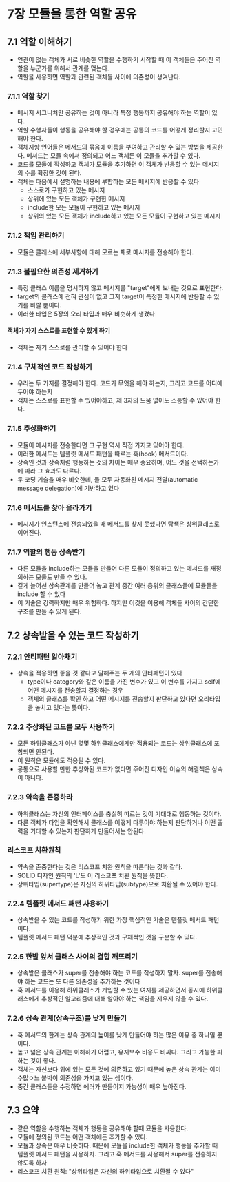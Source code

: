 # 7장 모듈을 통한 역할 공유

## 7.1 역할 이해하기
- 연관이 없는 객체가 서로 비슷한 역할을 수행하기 시작할 때 이 객체들은 주어진 역할을 누군가를 위해서 관계를 맺는다.
- 역할을 사용하면 역할과 관련된 객체들 사이에 의존성이 생겨난다.

### 7.1.1 역할 찾기
- 메시지 시그니처만 공유하는 것이 아니라 특정 행동까지 공유해야 하는 역할이 있다.
- 역할 수행자들이 행동을 공유해야 할 경우에는 공통의 코드를 어떻게 정리할지 고민해야 한다.
- 객체지향 언어들은 메서드의 묶음에 이름을 부여하고 관리할 수 있는 방법을 제공한다. 메서드는 모듈 속에서 정의되고 어느 객체든 이 모듈을 추가할 수 있다.
- 코드를 모듈에 작성하고 객체가 모듈을 추가하면 이 객체가 반응할 수 있는 메시지의 수를 확장한 것이 된다.
- 객체는 다음에서 설명하는 내용에 부합하는 모든 메시지에 반응할 수 있다
    - 스스로가 구현하고 있는 메시지
    - 상위에 있는 모든 객체가 구현한 메시지
    - include한 모든 모듈이 구현하고 있는 메시지
    - 상위의 있는 모든 객체가 include하고 있는 모든 모듈이 구현하고 있는 메시지

### 7.1.2 책임 관리하기
- 모듈은 클래스에 세부사항에 대해 모르는 채로 메시지를 전송해야 한다.

### 7.1.3 불필요한 의존성 제거하기
- 특정 클래스 이름을 명시하지 않고 메시지를 "target"에게 보내는 것으로 표현한다.
- target의 클래스에 전혀 관심이 없고 그저 target이 특정한 메시지에 반응할 수 있기를 바랄 뿐이다.
- 이러한 타입은 5장의 오리 타입과 매우 비슷하게 생겼다

#### 객체가 자기 스스로를 표현할 수 있게 하기
- 객체는 자기 스스로를 관리할 수 있어야 한다

### 7.1.4 구체적인 코드 작성하기
- 우리는 두 가지를 결정해야 한다. 코드가 무엇을 해야 하는지, 그리고 코드를 어디에 두어야 하는지
- 객체는 스스로를 표현할 수 있어야하고, 제 3자의 도움 없이도 소통할 수 있어야 한다.

### 7.1.5 추상화하기
- 모듈이 메시지를 전송한다면 그 구현 역시 직접 가지고 있어야 한다.
- 이러한 메서드는 템플릿 메서드 패턴을 따르는 훅(hook) 메서드이다.
- 상속인 것과 상속처럼 행동하는 것의 차이는 매우 중요하며, 어느 것을 선택하는가에 따라 그 효과도 다르다.
- 두 코딩 기술을 매우 비슷한데, 둘 모두 자동화된 메시지 전달(automatic message delegation)에 기반하고 있다

### 7.1.6 메서드를 찾아 올라가기
- 메시지가 인스턴스에 전송되었을 때 메서드를 찾지 못했다면 탐색은 상위클래스로 이어진다.

### 7.1.7 역할의 행동 상속받기
- 다른 모듈을 include하는 모듈을 만들어 다른 모듈이 정의하고 있는 메서드를 재정의하는 모듈도 만들 수 있다.
- 길게 늘어선 상속관계를 만들어 놓고 관계 중간 여러 층위의 클래스들에 모듈들을 include 할 수 있다
- 이 기술은 강력하지만 매우 위험하다. 하지만 이것을 이용해 객체들 사이의 간단한 구조를 만들 수 있게 된다.

## 7.2 상속받을 수 있는 코드 작성하기

### 7.2.1 안티패턴 알아채기
- 상속을 적용하면 좋을 것 같다고 말해주는 두 개의 안티패턴이 있다
    - type이나 category와 같은 이름을 가진 변수가 있고 이 변수를 가지고 self에 어떤 메시지를 전송할지 결정하는 경우
    - 객체의 클래스를 확인 하고 어떤 메시지를 전송할지 판단하고 있다면 오리타입을 놓치고 있다는 뜻이다.

### 7.2.2 추상화된 코드를 모두 사용하기
- 모든 하위클래스가 아닌 몇몇 하위클래스에게만 적용되는 코드는 상위클래스에 포함되면 안된다.
- 이 원칙은 모듈에도 적용될 수 있다.
- 공통으로 사용할 만한 추상화된 코드가 없다면 주어진 디자인 이슈의 해결책은 상속이 아니다.

### 7.2.3 약속을 존중하라
- 하위클래스는 자신의 인터페이스를 충실히 따르는 것이 기대대로 행동하는 것이다.
- 다른 객체가 타입을 확인해서 클래스를 어떻게 다루어야 하는지 판단하거나 어떤 출력을 기대할 수 있는지 판단하게 만들어서는 안된다.

### 리스코프 치환원칙
- 약속을 존중한다는 것은 리스코프 치완 원칙을 따른다는 것과 같다.
- SOLID 디자인 원칙의 'L'도 이 리스코프 치환 원칙을 뜻한다.
- 상위타입(supertype)은 자신의 하위타입(subtype)으로 치환될 수 있어야 한다.

### 7.2.4 템플릿 메서드 패턴 사용하기
- 상속받을 수 있는 코드를 작성하기 위한 가장 핵심적인 기술은 템플릿 메서드 패턴이다.
- 템플릿 메서드 패턴 덕분에 추상적인 것과 구체적인 것을 구분할 수 있다.

### 7.2.5 한발 앞서 클래스 사이의 결합 깨뜨리기
- 상속받은 클래스가 super를 전송해야 하는 코드를 작성하지 말자. super를 전송해야 하는 코드는 또 다른 의존성을 추가하는 것이다
- 훅 메서드를 이용해 하위클래스가 개입할 수 있는 여지를 제공하면서 동시에 하위클래스에게 추상적인 알고리즘에 대해 알아야 하는 책임을 지우지 않을 수 있다.

### 7.2.6 상속 관계(상속구조)를 낮게 만들기
- 훅 메서드의 한계는 상속 관계의 높이를 낮게 만들어야 하는 많은 이유 중 하나일 뿐이다.
- 높고 넓은 상속 관계는 이해하기 어렵고, 유지보수 비용도 비싸다. 그리고 가능한 피하는 것이 좋다.
- 객체는 자신보다 위에 있는 모든 것에 의존하고 있기 때문에 높은 상속 관계는 이미 수많ㅇ느 붙박이 의존성을 가지고 있는 셈이다.
- 중간 클래스들을 수정하면 에러가 만들어지 가능성이 매우 높아진다.

## 7.3 요약
- 같은 역할을 수행하는 객체가 행동을 공유해야 할때 묘듈을 사용한다.
- 모듈에 정의된 코드는 어떤 객체에든 추가할 수 있다.
- 모듈과 상속은 매우 비슷하다. 때문에 모듈을 include한 객체가 행동을 추가할 때 템플릿 메서드 패턴을 사용하자. 그리고 훅 메서드를 사용해서 super를 전송하지 않도록 하자
- 리스코프 치환 원칙: "상위타입은 자신의 하위타입으로 치환될 수 있다"